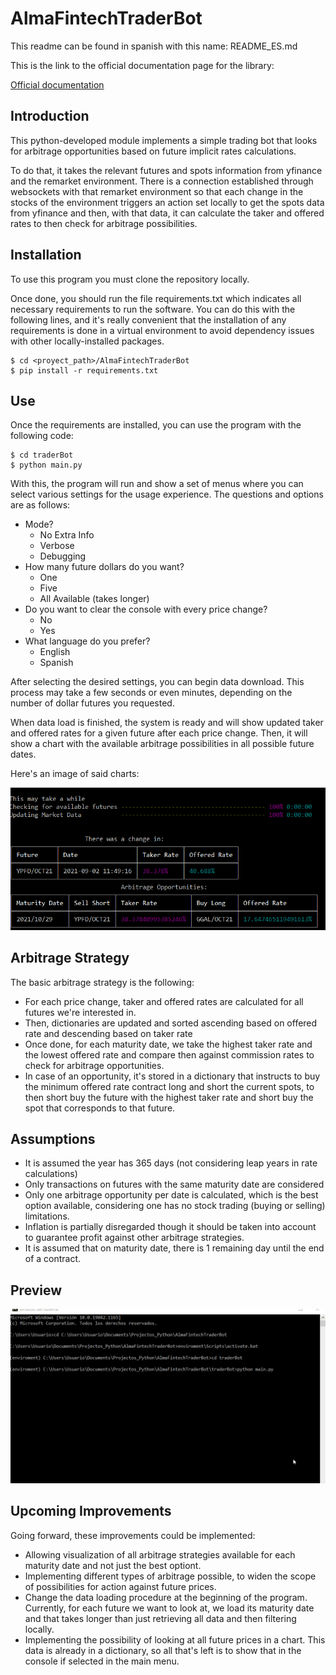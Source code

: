 # AlmaFintechTraderBot

This readme can be found in spanish with this name: README_ES.md

This is the link to the official documentation page for the library:

[Official documentation](https://tradingbotalma.readthedocs.io/)

## Introduction

This python-developed module implements a simple trading bot that looks for arbitrage opportunities based on future implicit rates calculations.

To do that, it takes the relevant futures and spots information from yfinance and the remarket environment. There is a connection established through websockets with that remarket environment so that each change in the stocks of the environment triggers an action set locally to get the spots data from yfinance and then, with that data, it can calculate the taker and offered rates to then check for arbitrage possibilities.

## Installation

To use this program you must clone the repository locally.

Once done, you should run the file requirements.txt which indicates all necessary requirements to run the software. You can do this with the following lines, and it's really convenient that the installation of any requirements is done in a virtual environment to avoid dependency issues with other locally-installed packages.


```shell
$ cd <proyect_path>/AlmaFintechTraderBot
$ pip install -r requirements.txt
```

## Use

Once the requirements are installed, you can use the program with the following code:

```shell
$ cd traderBot
$ python main.py
```

With this, the program will run and show a set of menus where you can select various settings for the usage experience. The questions and options are as follows:

<ul>
  <li>Mode?
    <ul>
      <li>No Extra Info</li>
      <li>Verbose</li>
      <li>Debugging</li>
    </ul>
  </li>
  <li>How many future dollars do you want?
    <ul>
      <li>One</li>
      <li>Five</li>
      <li>All Available (takes longer)</li>
    </ul>
  </li>
  <li>Do you want to clear the console with every price change?
  <ul>
      <li>No</li>
      <li>Yes</li>
    </ul>
  </li>
  <li>What language do you prefer?
  <ul>
      <li>English</li>
      <li>Spanish</li>
    </ul>
  </li>
</ul>

After selecting the desired settings, you can begin data download. This process may take a few seconds or even minutes, depending on the number of dollar futures you requested.

When data load is finished, the system is ready and will show updated taker and offered rates for a given future after each price change. Then, it will show a chart with the available arbitrage possibilities in all possible future dates.

Here's an image of said charts:

![Result Charts](readme/tables.png)


## Arbitrage Strategy

The basic arbitrage strategy is the following:

<ul>
<li>For each price change, taker and offered rates are calculated for all futures we're interested in.</li>
<li>Then, dictionaries are updated and sorted ascending based on offered rate and descending based on taker rate</li>
<li>Once done, for each maturity date, we take the highest taker rate and the lowest offered rate and compare then against commission rates to check for arbitrage opportunities.</li>
<li>In case of an opportunity, it's stored in a dictionary that instructs to buy the minimum offered rate contract long and short the current spots, to then short buy the future with the highest taker rate and short buy the spot that corresponds to that future.</li>
</ul>

## Assumptions

<ul>
<li>It is assumed the year has 365 days (not considering leap years in rate calculations)</li>
<li>Only transactions on futures with the same maturity date are considered</li>
<li>Only one arbitrage opportunity per date is calculated, which is the best option available, considering one has no stock trading (buying or selling) limitations.</li>
<li>Inflation is partially disregarded though it should be taken into account to guarantee profit against other arbitrage strategies.</li>
<li>It is assumed that on maturity date, there is 1 remaining day until the end of a contract.</li>
</ul>



## Preview


![App Working](readme/running.gif)

## Upcoming Improvements

Going forward, these improvements could be implemented:

<ul>
<li>Allowing visualization of all arbitrage strategies available for each maturity date and not just the best optiont.</li>
<li>Implementing different types of arbitrage possible, to widen the scope of possibilities for action against future prices.</li>
<li>Change the data loading procedure at the beginning of the program. Currently, for each future we want to look at, we load its maturity date and that takes longer than just retrieving all data and then filtering locally.</li>
<li>Implementing the possibility of looking at all future prices in a chart. This data is already in a dictionary, so all that's left is to show that in the console if selected in the main menu.</li>
</ul>
